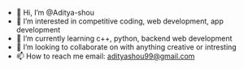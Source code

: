 - 👋 Hi, I’m @Aditya-shou
- 👀 I’m interested in competitive coding, web development, app development
- 🌱 I’m currently learning c++, python, backend web development
- 💞️ I’m looking to collaborate on with anything creative or intresting
- 📫 How to reach me email: adityashou99@gmail.com

<!---
Aditya-shou/Aditya-shou is a ✨ special ✨ repository because its `README.md` (this file) appears on your GitHub profile.
You can click the Preview link to take a look at your changes.
--->
